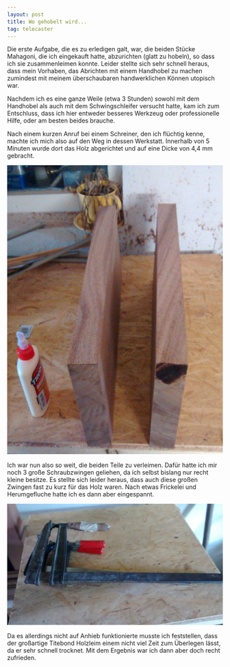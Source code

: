 ```yaml
---
layout: post
title: Wo gehobelt wird...
tag: telecaster
---
```

Die erste Aufgabe, die es zu erledigen galt, war, die beiden Stücke Mahagoni, die ich eingekauft hatte, abzurichten (glatt zu hobeln), so dass ich sie zusammenleimen konnte. Leider stellte sich sehr schnell heraus, dass mein Vorhaben, das Abrichten mit einem Handhobel zu machen zumindest mit meinem überschaubaren handwerklichen Können utopisch war.

Nachdem ich es eine ganze Weile (etwa 3 Stunden) sowohl mit dem Handhobel als auch mit dem Schwingschleifer versucht hatte, kam ich zum Entschluss, dass ich hier entweder besseres Werkzeug oder professionelle Hilfe, oder am besten beides brauche.

Nach einem kurzen Anruf bei einem Schreiner, den ich flüchtig kenne, machte ich mich also auf den Weg in dessen Werkstatt. Innerhalb von 5 Minuten wurde dort das Holz abgerichtet und auf eine Dicke von 4,4 mm gebracht.
 
![Abgerichtetes Holz](/img/abgerichtet.jpg)

Ich war nun also so weit, die beiden Teile zu verleimen. Dafür hatte ich mir noch 3 große Schraubzwingen geliehen, da ich selbst bislang nur recht kleine besitze. Es stellte sich leider heraus, dass auch diese großen Zwingen fast zu kurz für das Holz waren. Nach etwas Frickelei und Herumgefluche hatte ich es dann aber eingespannt.

![Schraubzwingen](/img/schraubzwingen.jpg)

Da es allerdings nicht auf Anhieb funktionierte musste ich feststellen, dass der großartige Titebond Holzleim einem nicht viel Zeit zum Überlegen lässt, da er sehr schnell trocknet. Mit dem Ergebnis war ich dann aber doch recht zufrieden.